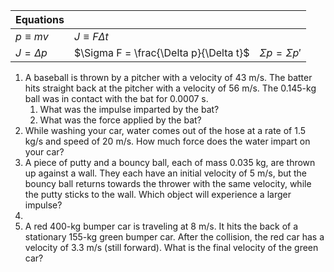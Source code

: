 
| Equations |  |  |
|--|--|--|
| $p\equiv mv$ | $J \equiv F\Delta t$ |  
| $J=\Delta p$ |$\Sigma F = \frac{\Delta p}{\Delta t}$ | $\Sigma p = \Sigma p'$ |


1. A baseball is thrown by a pitcher with a velocity of 43 m/s. The batter hits straight back at the pitcher with a velocity of 56 m/s. The 0.145-kg ball was in contact with the bat for 0.0007 s.
	1. What was the impulse imparted by the bat?
	2. What was the force applied by the bat?
2. While washing your car, water comes out of the hose at a rate of 1.5 kg/s and speed of 20 m/s.  How much force does the water impart on your car?
3. A piece of putty and a bouncy ball, each of mass 0.035 kg, are thrown up against a wall. They each have an initial velocity of 5 m/s, but the bouncy ball returns towards the thrower with the same velocity, while the putty sticks to the wall.  Which object will experience a larger impulse?
4. 
5. A red 400-kg bumper car is traveling at 8 m/s. It hits the back of a stationary 155-kg green bumper car. After the collision, the red car has a velocity of 3.3 m/s (still forward). What is the final velocity of the green car?
<!--stackedit_data:
eyJoaXN0b3J5IjpbMTc3Nzc2OTc5OCw5NTU1Mzg3NjEsLTk5ND
Y4Njg2NSwtNTk5OTg0NTIxXX0=
-->